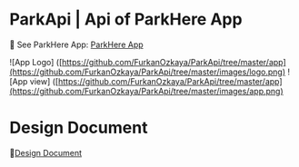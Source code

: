 # ParkApi  |  Api of ParkHere App

:pushpin: See ParkHere App: [ParkHere App]([https://play.google.com/store/apps/details?id=com.sandystream.parkhere](https://play.google.com/store/apps/details?id=com.sandystream.parkhere))
    
![App Logo] ([https://github.com/FurkanOzkaya/ParkApi/tree/master/app](https://github.com/FurkanOzkaya/ParkApi/tree/master/images/logo.png)
![App view] ([https://github.com/FurkanOzkaya/ParkApi/tree/master/app](https://github.com/FurkanOzkaya/ParkApi/tree/master/images/app.png)

#  Design Document

:open_book:[Design Document]([https://github.com/FurkanOzkaya/ParkApi/blob/master/README.md](https://github.com/FurkanOzkaya/ParkApi/blob/master/design.md))
